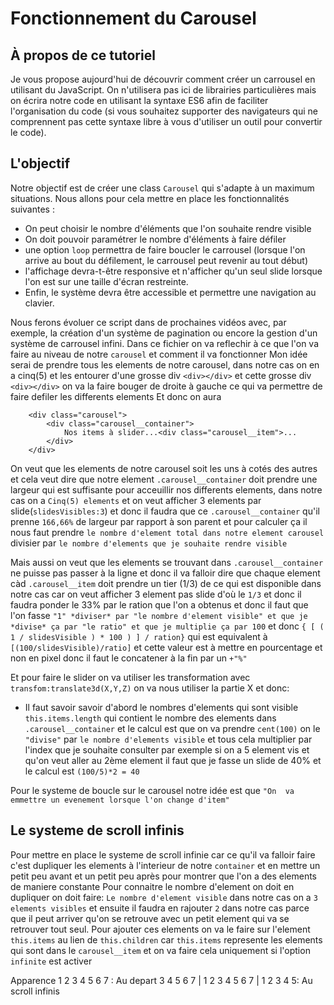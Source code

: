 
# Fonctionnement du Carousel

## À propos de ce tutoriel

Je vous propose aujourd'hui de découvrir comment créer un carrousel en utilisant du JavaScript. On n'utilisera pas ici de librairies particulières mais on écrira notre code en utilisant la syntaxe ES6 afin de faciliter l'organisation du code (si vous souhaitez supporter des navigateurs qui ne comprennent pas cette syntaxe libre à vous d'utiliser un outil pour convertir le code).

## L'objectif

Notre objectif est de créer une class `Carousel` qui s'adapte à un maximum situations. Nous allons pour cela mettre en place les fonctionnalités suivantes :

- On peut choisir le nombre d'éléments que l'on souhaite rendre visible
- On doit pouvoir paramétrer le nombre d'éléments à faire défiler
- une option `loop` permettra de faire boucler le carrousel (lorsque l'on arrive au bout du défilement, le carrousel peut revenir au tout début)
- l'affichage devra-t-être responsive et n'afficher qu'un seul slide lorsque l'on est sur une taille d'écran restreinte.
- Enfin, le système devra être accessible et permettre une navigation au clavier.

Nous ferons évoluer ce script dans de prochaines vidéos avec, par exemple, la création d'un système de pagination ou encore la gestion d'un système de carrousel infini.
Dans ce fichier on va reflechir à ce que l'on va faire au niveau de notre `carousel` et comment il va fonctionner
Mon idée serai de prendre tous les elements de notre carousel, dans notre cas on en a cinq(5) et les entourer d'une grosse div `<div></div>` et cette grosse div `<div></div>` on va la faire bouger de droite à gauche ce qui va permettre de faire defiler les differents elements
Et donc on aura

```{HTML}
    <div class="carousel">
        <div class="carousel__container">
            Nos items à slider...<div class="carousel__item">...
        </div> 
    </div>

```

On veut que les elements de notre carousel soit les uns à cotés des autres et cela veut dire que notre element `.carousel__container` doit prendre une largeur qui est suffisante pour acceuillir nos differents elements, dans notre cas on a `Cinq(5) elements` et on veut afficher 3 elements par slide(`slidesVisibles:3`) et donc il faudra que ce `.carousel__container` qu'il prenne `166,66%` de largeur par rapport à son parent et pour calculer ça il nous faut prendre `le nombre d'element total dans notre element carousel` divisier par `le nombre d'elements que je souhaite rendre visible`

Mais aussi on veut que les elements se trouvant dans `.carousel__container` ne puisse pas passer à la ligne et donc il va falloir dire que chaque element càd `.carousel__item` doit prendre un tier (1/3) de ce qui est disponible dans notre cas car on veut afficher 3 element pas slide d'où le `1/3` et donc il faudra ponder le 33% par le ration que l'on a obtenus et donc il faut que l'on fasse `"1" *diviser* par "le nombre d'element visible" et que je *divise* ça par "le ratio" et que je multiplie ça par 100` et donc 
`{ [ ( 1 / slidesVisible ) * 100 ) ] / ration}` qui est equivalent à `[(100/slidesVisible)/ratio]` et cette valeur est à mettre en pourcentage et non en pixel donc il faut le concatener à la fin par un `+"%"`

Et pour faire le slider on va utiliser les transformation avec `transfom:translate3d(X,Y,Z)` on va nous utiliser la partie X
et donc:

- Il faut savoir savoir d'abord le nombres d'elements qui sont visible `this.items.length` qui contient le nombre des elements dans `.carousel__container`
et le calcul est que on va prendre `cent(100)` on le `"divise"` par `le nombre d'elements visible` et tous cela multiplier par l'index que je souhaite consulter par exemple si on a 5 element vis et qu'on veut aller au 2ème element il faut que je fasse un slide de 40% et le calcul est `(100/5)*2 = 40`

Pour le systeme de boucle sur le carousel notre idée est que `"On  va emmettre un evenement lorsque l'on change d'item"`

## Le systeme de scroll infinis

Pour mettre en place le systeme de scroll infinie car ce qu'il va falloir faire c'est dupliquer les elements à l'interieur de notre `container` et en mettre un petit peu avant et un petit peu après pour montrer que l'on a des elements de maniere constante
Pour connaitre le nombre d'element on doit en dupliquer on doit faire:
`Le nombre d'element visible` dans notre cas on a `3 elements visibles` et ensuite il faudra en rajouter `2` dans notre cas parce que il peut arriver qu'on se retrouve avec un petit element qui va se retrouver tout seul.
Pour ajouter ces elements on va le faire sur l'element `this.items` au lien de `this.children` car `this.items` represente les elements qui sont dans le `carousel__item` et on va faire cela uniquement si l'option `infinite` est activer

Apparence
1 2 3 4 5 6 7 : Au depart
3 4 5 6 7 | 1 2 3 4 5 6 7 | 1 2 3 4 5: Au scroll infinis
